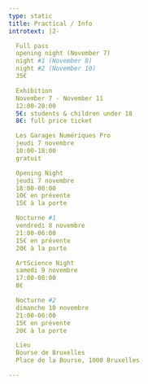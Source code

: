 ```yaml
---
type: static
title: Practical / Info
introtext: |2-

  Full pass
  opening night (November 7)
  night #1 (November 8)
  night #2 (November 10)
  35€

  Exhibition
  November 7 - November 11
  12:00-20:00
  5€: students & children under 18
  8€: full price ticket

  Les Garages Numériques Pro
  jeudi 7 novembre
  10:00-18:00
  gratuit

  Opening Night
  jeudi 7 novembre
  18:00-00:00
  10€ en prévente
  15€ à la porte

  Nocturne #1
  vendredi 8 novembre
  21:00-06:00
  15€ en prévente
  20€ à la porte

  ArtScience Night
  samedi 9 novembre
  17:00-00:00
  8€

  Nocturne #2
  dimanche 10 novembre
  21:00-06:00
  15€ en prévente
  20€ à la porte

  Lieu
  Bourse de Bruxelles
  Place de la Bourse, 1000 Bruxelles

---
```

